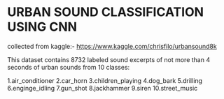 # URBAN SOUND CLASSIFICATION USING CNN

collected from kaggle:- https://www.kaggle.com/chrisfilo/urbansound8k

This dataset contains 8732 labeled sound excerpts of not more than 4 seconds of urban sounds from 10 classes:

1.air_conditioner
2.car_horn
3.children_playing
4.dog_bark
5.drilling
6.enginge_idling
7.gun_shot
8.jackhammer
9.siren
10.street_music

